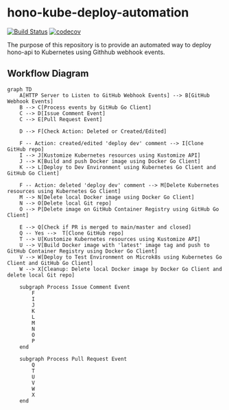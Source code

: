# hono-kube-deploy-automation
[![Build Status](https://github.com/uib-ub/hono-kube-deploy-automation/actions/workflows/testing.yaml/badge.svg?branch=main)](https://github.com/uib-ub/hono-kube-deploy-automation/actions/workflows/testing.yaml) [![codecov](https://codecov.io/gh/uib-ub/hono-kube-deploy-automation/graph/badge.svg?token=BK0QPWIF3P)](https://codecov.io/gh/uib-ub/hono-kube-deploy-automation)

The purpose of this repository is to provide an automated way to deploy hono-api to Kubernetes using Githhub webhook events.

## Workflow Diagram

```mermaid
graph TD
    A[HTTP Server to Listen to GitHub Webhook Events] --> B[GitHub Webhook Events]
    B --> C[Process events by GitHub Go Client]
    C --> D[Issue Comment Event]
    C --> E[Pull Request Event]

    D --> F[Check Action: Deleted or Created/Edited]

    F -- Action: created/edited 'deploy dev' comment --> I[Clone GitHub repo]
    I --> J[Kustomize Kubernetes resources using Kustomize API]
    J --> K[Build and push Docker image using Docker Go Client]
    K --> L[Deploy to Dev Environment using Kubernetes Go Client and GitHub Go Client]

    F -- Action: deleted 'deploy dev' comment --> M[Delete Kubernetes resources using Kubernetes Go Client]
    M --> N[Delete local Docker image using Docker Go Client]
    N --> O[Delete local Git repo]
    O --> P[Delete image on GitHub Container Registry using GitHub Go Client]

    E --> Q[Check if PR is merged to main/master and closed]
    Q -- Yes -->  T[Clone GitHub repo]
    T --> U[Kustomize Kubernetes resources using Kustomize API]
    U --> V[Build Docker image with 'latest' image tag and push to GitHub Container Registry using Docker Go Client]
    V --> W[Deploy to Test Environment on Microk8s using Kubernetes Go Client and GitHub Go Client]
    W --> X[Cleanup: Delete local Docker image by Docker Go Client and delete local Git repo]

    subgraph Process Issue Comment Event
        F
        I
        J
        K
        L
        M
        N
        O
        P
    end

    subgraph Process Pull Request Event
        Q
        T
        U
        V
        W
        X
    end
